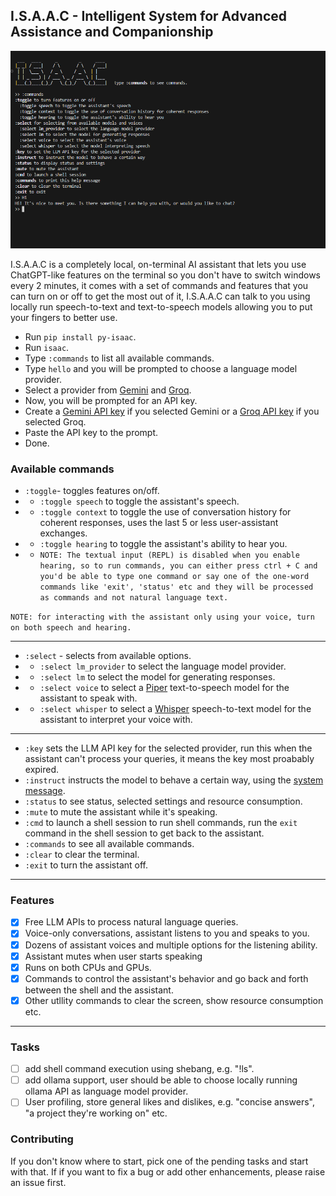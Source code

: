## I.S.A.A.C - Intelligent System for Advanced Assistance and Companionship

![Demo Image](https://github.com/n1teshy/py-isaac/blob/main/images/1.png)

I.S.A.A.C is a completely local, on-terminal AI assistant that lets you use ChatGPT-like features on the terminal so you don't have to switch windows every 2 minutes, it comes with a set of commands and features that you can turn on or off to get the most out of it, I.S.A.A.C can talk to you using locally run speech-to-text and text-to-speech models allowing you to put your fingers to better use.

- Run `pip install py-isaac`.
- Run `isaac`.
- Type `:commands` to list all available commands.
- Type `hello` and you will be prompted to choose a language model provider.
- Select a provider from [Gemini](https://gemini.google.com/) and [Groq](https://console.groq.com/).
- Now, you will be prompted for an API key.
- Create a [Gemini API key](https://ai.google.dev/gemini-api/docs/api-key) if you selected Gemini or a [Groq API key](https://console.groq.com/keys) if you selected Groq.
- Paste the API key to the prompt.
- Done.


### Available commands
- `:toggle`- toggles features on/off.
- - `:toggle speech` to toggle the assistant's speech.
- - `:toggle context` to toggle the use of conversation history for coherent responses, uses the last 5 or less user-assistant exchanges.
- - `:toggle hearing` to toggle the assistant's ability to hear you.
- - `NOTE: The textual input (REPL) is disabled when you enable hearing, so to run commands, you can either press ctrl + C and you'd be able to type one command or say one of the one-word commands like 'exit', 'status' etc and they will be processed as commands and not natural language text.`

`NOTE: for interacting with the assistant only using your voice, turn on both speech and hearing.`

---

- `:select` - selects from available options.
- - `:select lm_provider` to select the language model provider.
- - `:select lm` to select the model for generating responses.
- - `:select voice` to select a [Piper](https://github.com/rhasspy/piper) text-to-speech model for the assistant to speak with.
- - `:select whisper` to select a [Whisper](https://github.com/openai/whisper) speech-to-text model for the assistant to interpret your voice with.
---
- `:key` sets the LLM API key for the selected provider, run this when the assistant can't process your queries, it means the key most proabably expired.
- `:instruct` instructs the model to behave a certain way, using the [system message](https://promptmetheus.com/resources/llm-knowledge-base/system-message).
- `:status` to see status, selected settings and resource consumption.
- `:mute` to mute the assistant while it's speaking.
- `:cmd` to launch a shell session to run shell commands, run the `exit` command in the shell session to get back to the assistant.
- `:commands` to see all available commands.
- `:clear` to clear the terminal.
- `:exit` to turn the assistant off.

---
### Features
- [x] Free LLM APIs to process natural language queries.
- [x] Voice-only conversations, assistant listens to you and speaks to you.
- [x] Dozens of assistant voices and multiple options for the listening ability.
- [x] Assistant mutes when user starts speaking
- [x] Runs on both CPUs and GPUs.
- [x] Commands to control the assistant's behavior and go back and forth between the shell and the assistant.
- [x] Other utllity commands to clear the screen, show resource consumption etc.
---
### Tasks
- [ ] add shell command execution using shebang, e.g. "!ls".
- [ ] add ollama support, user should be able to choose locally running ollama API as language model provider.
- [ ] User profiling, store general likes and dislikes, e.g. "concise answers", "a project they're working on" etc.

### Contributing
If you don't know where to start, pick one of the pending tasks and start with that. If if you want to fix a bug or add other enhancements, please raise an issue first.
